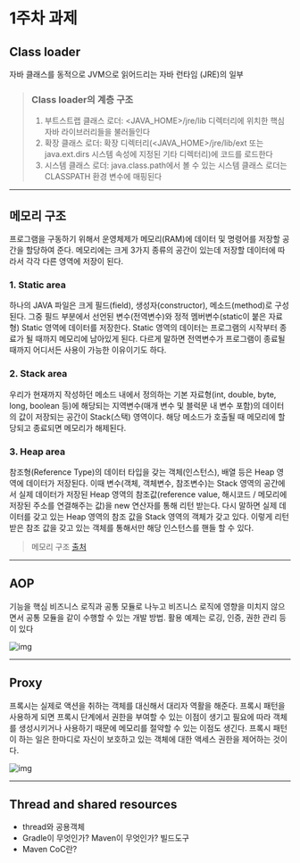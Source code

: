 # 1주차 과제

## Class loader

자바 클래스를 동적으로 JVM으로 읽어드리는 자바 런타임 (JRE)의 일부

>### Class loader의 계층 구조
>
>1. 부트스트랩 클래스 로더: <JAVA_HOME>/jre/lib 디렉터리에 위치한 핵심 자바 라이브러리들을 불러들인다
>2. 확장 클래스 로더: 확장 디렉터리(<JAVA_HOME>/jre/lib/ext 또는 java.ext.dirs 시스템 속성에 지정된 기타 디렉터리)에 코드를 로드한다
>3. 시스템 클래스 로더: java.class.path에서 볼 수 있는 시스템 클래스 로더는 CLASSPATH 환경 변수에 매핑된다

---

## 메모리 구조

프로그램을 구동하기 위해서 운영체제가 메모리(RAM)에 데이터 및 명령어를 저장할 공간을 할당하여 준다. 메모리에는 크게 3가지 종류의 공간이 있는데 저장할 데이터에 따라서 각각 다른 영역에 저장이 된다.

### 1. Static area

 하나의 JAVA 파일은 크게 필드(field), 생성자(constructor), 메소드(method)로 구성된다. 그중 필드 부분에서 선언된 변수(전역변수)와 정적 멤버변수(static이 붙은 자료형) Static 영역에 데이터를 저장한다. Static 영역의 데이터는 프로그램의 시작부터 종료가 될 때까지 메모리에 남아있게 된다. 다르게 말하면 전역변수가 프로그램이 종료될 때까지 어디서든 사용이 가능한 이유이기도 하다.

### 2. Stack area

우리가 현재까지 작성하던 메소드 내에서 정의하는 기본 자료형(int, double, byte, long, boolean 등)에 해당되는 지역변수(매개 변수 및 블럭문 내 변수 포함)의 데이터의 값이 저장되는 공간이 Stack(스택) 영역이다. 해당 메소드가 호출될 때 메모리에 할당되고 종료되면 메모리가 해제된다.

### 3. Heap area

참조형(Reference Type)의 데이터 타입을 갖는 객체(인스턴스), 배열 등은 Heap 영역에 데이터가 저장된다. 이때 변수(객체, 객체변수, 참조변수)는 Stack 영역의 공간에서 실제 데이터가 저장된 Heap 영역의 참조값(reference value, 해시코드 / 메모리에 저장된 주소를 연결해주는 값)을 new 연산자를 통해 리턴 받는다. 다시 말하면 실제 데이터를 갖고 있는 Heap 영역의 참조 값을 Stack 영역의 객체가 갖고 있다. 이렇게 리턴 받은 참조 값을 갖고 있는 객체를 통해서만 해당 인스턴스를 핸들 할 수 있다.

> 메모리 구조 [출처](http://blog.naver.com/PostView.nhn?blogId=heartflow89&logNo=220954420688)

---

## AOP

기능을 핵심 비즈니스 로직과 공통 모듈로 나누고 비즈니스 로직에 영향을 미치지 않으면서 공통 모듈을 같이 수행할 수 있는 개발 방법. 활용 예제는 로깅, 인증, 권한 관리 등이 있다

![img](https://t1.daumcdn.net/cfile/tistory/11110A0C4AA116EE33)

---

## Proxy

프록시는 실제로 액션을 취하는 객체를 대신해서 대리자 역활을 해준다. 프록시 패턴을 사용하게 되면 프록시 단계에서 권한을 부여할 수 있는 이점이 생기고 필요에 따라 객체를 생성시키거나 사용하기 때문에 메모리를 절약할 수 있는 이점도 생긴다. 프록시 패턴이 하는 일은 한마디로 자신이 보호하고 있는 객체에 대한 액세스 권한을 제어하는 것이다.

![img](https://t1.daumcdn.net/cfile/tistory/275FCE5054CE384F13)

---

## Thread and shared resources

- thread와 공용객체
- Gradle이 무엇인가? Maven이 무엇인가? 빌드도구
- Maven CoC란?